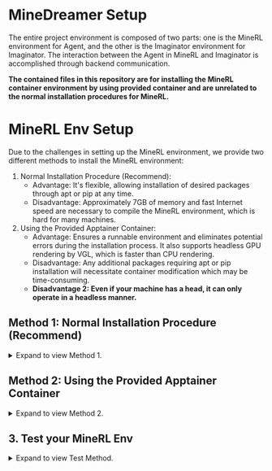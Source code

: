 # MineDreamer Setup

The entire project environment is composed of two parts: one is the MineRL environment for Agent, and the other is the Imaginator environment for Imaginator. The interaction between the Agent in MineRL and Imaginator is accomplished through backend communication.

**The contained files in this repository are for installing the MineRL container environment by using provided container and are unrelated to the normal installation procedures for MineRL.**

# MineRL Env Setup
Due to the challenges in setting up the MineRL environment, we provide two different methods to install the MineRL environment:
1. Normal Installation Procedure (Recommend):
    - Advantage: It's flexible, allowing installation of desired packages through apt or pip at any time.
    - Disadvantage: Approximately 7GB of memory and fast Internet speed are necessary to compile the MineRL environment, which is hard for many machines.
2. Using the Provided Apptainer Container:
    - Advantage: Ensures a runnable environment and eliminates potential errors during the installation process. It also supports headless GPU rendering by VGL, which is  faster than CPU rendering.
    - Disadvantage: Any additional packages requiring apt or pip installation will necessitate container modification which may be time-consuming.
    - **Disadvantage 2: Even if your machine has a head, it can only operate in a headless manner.**

## Method 1: Normal Installation Procedure (Recommend)
<details> <summary>Expand to view Method 1.</summary>

We recommend running on linux using a conda environment, with python 3.10.
1. Install PyTorch 2.0: `conda install pytorch torchvision torchaudio pytorch-cuda=11.7 -c pytorch -c nvidia`
2. Install MineRL: `pip install git+https://github.com/Zhoues/minerl`
    - See [MineRL Installation](https://minerl.readthedocs.io/en/latest/tutorials/index.html) for more details on how to setup MineRL
    - Note: We choose not to use the official MineRL repository. This decision is made because our repository adds the feature of `chat` action on top of MineRL, which allows setting agent initialization conditions through commands, making it more convenient for us to test the Agent. **Suppose you encounter any errors related to `gradlew` and `gradle` while installing MineRL. In that case, it is likely due to insufficient memory on your machine or the Internet speed is not fast enough, preventing the compilation of the MineRL environment from completing. You can refer to this [issue](https://github.com/Zhoues/MineDreamer/issues/2#issuecomment-2082253619) to get the compiled MineRL .whl**.
3. Install MineDojo and MineCLIP: 
    ```bash
    pip install git+https://github.com/openai/gym.git@9180d12e1b66e7e2a1a622614f787a6ec147ac40
    pip install git+https://github.com/Zhoues/MineCLIP
    ```
    - See [MineDojo Installation](https://docs.minedojo.org/sections/getting_started/install.html) for more details such as setting **the correct Java version**
    - Note: We don't opt for the official MineDojo repository, as it has a specific requirement for the `importlib_resources` version during installation which is prone to errors. Hence, we provide a personal revised version instead.
4. Install VPT requirements: `pip install gym==0.19 gym3 attrs opencv-python`
    - Note: At the time of writing, MineDojo and VPT require different versions of gym. Please use the gym version required by VPT (gym==0.19). If the installation steps are run in the order listed here, the correct gym version will be installed at the end of setup (since VPT requirements are installed after MineDojo).
5. Install additional requirements: 
    ```bash
    ## additional requirements
    pip install -U gdown tqdm accelerate wandb pyyaml ipdb openai langchain chromadb tiktoken pyyaml
    pip install -U langchain-openai langchain-community langchain-experimental open_clip_torch

    ## Fix the bug of MineCLIP for python=3.10
    conda install chardet
    pip install importlib_resources==5.0.0
    ```
6. Git clone the MineDreamer repo and install minedreamer locally with: `pip install -e .` .


### Running on a headless server
If you are running on a headless server, you need to install `xvfb` and run each python script with `xvfb-run`. For example, `xvfb-run python script_name.py`.

Also, notice that we use the MineRL environment, not the MineDojo environment. Thus, setting `MINEDOJO_HEADLESS=1` as mentioned in the 'MineDojo Installation' instructions will have no effect.
</details>


## Method 2: Using the Provided Apptainer Container
<details> <summary>Expand to view Method 2.</summary>

We provide a pre-compiled Apptainer container. Compared to Docker, the Apptainer container requires fewer permissions making it suitable for use in a cluster environment like slurm.

1. Install `gdown` and download the pre-compiled Apptainer container, which is compiled by the `base-vgl-env.def`:
    ```bash
    pip install -U --no-cache-dir gdown --pre

    gdown https://drive.google.com/uc?id=1cOF5Bf6DEvuLXMrY-JCVT2XxDHDosgqU -O base-vgl-env.sif
    ```
    - Note: This environment has already completed steps 1 to 5 of the Normal Installation Procedure，and it supports headless GPU rendering by VGL. **If you are faced with `Too many users have viewed or downloaded this file recently...`, please email to me and I will give you another link, or use the method like [this](https://stackoverflow.com/questions/65312867/how-to-download-large-file-from-google-drive-from-terminal-gdown-doesnt-work)**
2. Clone this repo and move `vgl-env.def`, `base-vgl-env.sif`, `setupvgl.sh` of this repo to the same level as minedreamer in the MineDreamer Repo, which you should first git clone: 
    ```
    MineDreamer
    ├── README.md
    ├── minedreamer
    │   ├── agent code.
    ├── imaginator
    │   ├── imaginator code.
    ├── vgl-env.def: Install final container locally, and if you want to install additional package, just modify this file
    ├── base-vgl-env.sif: pre-compiled Apptainer container
    ├── setupvgl.sh: supports headless GPU rendering by VGL
    ```
3. Supplement the necessary information in the `vgl-env.def`.
    ```text
    ...
    BootStrap: localimage
    # Based on the base apptainer (Check Carefully!!)
    From: /path/to/MineDreamer/base-vgl-env.sif # The absolute path of base-vgl-env.sif. Need to check.

    %post
    # Go into git clone code root location (Check Carefully!!)
    cd /path/to/MineDreamer # The absolute path of MineDreamer folder. Need to check.
    ...
    ```
4. Compile the final Apptainer environment: 
    -  If you are using a standalone machine: `sudo apptainer build  --bind /MineDreamer_top_level_directory:/MineDreamer_top_level_directory vgl-env.sif vgl-env.def`. If you are using a cluster like slurm: `srun -p <your virtual partition> apptainer build ...(like above)`

    - `--bind`: The local directory you want to mount additionally in the container. `/MineDreamer_top_level_directory` means that if MineDreamer absolute path is like `/home/xxx/MineDreamer`, it should be `/home`.
    - Note: After compiling, there will be a `vgl-env.sif` in the folder. **If you want to install additional package in the container, you can add the bash command after `# Install local package` part in `vgl-env.def` and re-compile this final container.**

5. Turn the final container into writable sandbox, because minerl env will create running logs while `.sif` is read only.
    -  If you are using a standalone machine: `sudo apptainer build --sandbox vgl-env/ vgl-env.sif` 
    -  If you are using a cluster like slurm: `srun -p  <your virtual partition> apptainer build ...(like above)`


### Running on a headless server (even if your server has a head)
If you are running on a headless server, you can use `sudo apptainer exec -w --nv --bind /MineDreamer_top_level_directory:/MineDreamer_top_level_directory vgl-env xvfb-run /opt/conda/envs/minerl/bin/python script_name.py`.
- `--bind`: The local directory you want to mount additionally in the container. `/MineDreamer_top_level_directory` means that if MineDreamer absolute path is like `/home/xxx/MineDreamer`, it should be `/home`.
- `--nv`: nvidia flag to enable GPU capabilities. **If you don't use GPU, please remove it**. (some warnings will raise but ignore them)
- `-w`: enable writting inside the container.
- If you are using Wandb, you will need to specify the Wandb API key for remote monitoring. This can be done adding the following flag to the above command before vgl-env: `... --env WANDB_API_KEY=XXXXXXXXXXXXXXXXX vgl-env...`.

If you want to use GPU rendering, you need to create a script `script_name.sh` for your `script_name.py` like the following:
```bash
vglrun /opt/conda/envs/minerl/bin/python script_name.py # GPU Rendering
```
and then use `sudo apptainer exec -w --nv --bind /MineDreamer_top_level_directory:/MineDreamer_top_level_directory vgl-env bash setupvgl.sh script_name.sh`.

**It's worth noting that you should likely change the permissions of `script_name.sh` to `+x` using `chmod`.**

</details>



## 3. Test your MineRL Env

<details> <summary>Expand to view Test Method.</summary>


In MineDreamer repo, there is an `minerl_env_valid.py` to test the environment
- For standard installation and the server is headful, please test using the following command: `python minerl_env_valid.py`.
- For standard installation and the server is headless, please test using the following command: `xvfb-run python minerl_env_valid.py`.
- If you have installed via apptainer container, please test using the following command: `sudo apptainer exec -w --bind /MineDreamer_top_level_directory:/MineDreamer_top_level_directory vgl-env xvfb-run /opt/conda/envs/minerl/bin/python minerl_env_valid.py` and cluster is similar.

If an image appears in the current directory, showing an agent in front of a sheep holding a diamond axe, this means the environment has been successfully installed.

</details>
